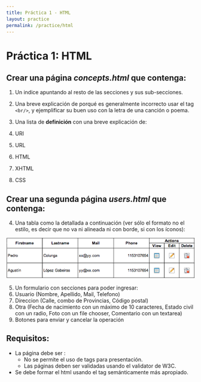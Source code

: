 ```yaml
---
title: Práctica 1 - HTML
layout: practice
permalink: /practice/html
---
```


# Práctica 1: HTML

## Crear una página *concepts.html* que contenga:
1. Un indice apuntando al resto de las secciones y sus sub-secciones.

2. Una breve explicación de porqué es generalmente incorrecto usar el tag `<br/>`, y ejemplificar su buen uso con la letra de una canción o poema.

3. Una lista de **definición** con una breve explicación de:
 1. URI
 2. URL
 3. HTML
 4. XHTML
 5. CSS

## Crear una segunda página *users.html* que contenga:

4. Una tabla como la detallada a continuación (ver sólo el formato no el estilo, es decir que no va ni alineada ni con borde, si con los íconos):

 ![](../3-html/users.png)

5. Un formulario con secciones para poder ingresar:
 1. Usuario (Nombre, Apellido, Mail, Telefono)
 2. Direccion (Calle, combo de Provincias, Código postal)
 3. Otra (Fecha de nacimiento con un máximo de 10 caracteres, Estado civil con un radio, Foto con un file chooser, Comentario con un textarea)
 4. Botones para enviar y cancelar la operación

## Requisitos:
- La página debe ser <!DOCTYPE html>:
  - No se permite el uso de tags para presentación.
  - Las páginas deben ser validadas usando el validator de W3C.
- Se debe formar el html usando el tag semánticamente más apropiado.
